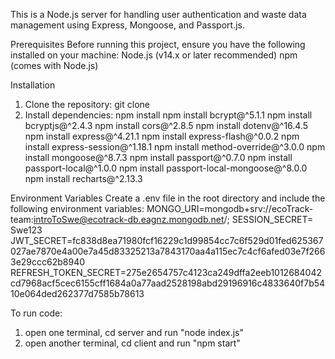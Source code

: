 This is a Node.js server for handling user authentication and waste data management using Express, Mongoose, and Passport.js.

Prerequisites
Before running this project, ensure you have the following installed on your machine:
Node.js (v14.x or later recommended)
npm (comes with Node.js)

Installation
1. Clone the repository:
git clone <repository-url>
2. Install dependencies:
npm install
npm install bcrypt@^5.1.1
npm install bcryptjs@^2.4.3
npm install cors@^2.8.5
npm install dotenv@^16.4.5
npm install express@^4.21.1
npm install express-flash@^0.0.2
npm install express-session@^1.18.1
npm install method-override@^3.0.0
npm install mongoose@^8.7.3
npm install passport@^0.7.0
npm install passport-local@^1.0.0
npm install passport-local-mongoose@^8.0.0
npm install recharts@^2.13.3


Environment Variables
Create a .env file in the root directory and include the following environment variables:
MONGO_URI=mongodb+srv://ecoTrack-team:introToSwe@ecotrack-db.eagnz.mongodb.net/;
SESSION_SECRET= Swe123
JWT_SECRET=fc838d8ea71980fcf16229c1d99854cc7c6f529d01fed625367027ae7870e4a00e7a45d83325213a7843170aa4a115ec7c4cf6afed03e7f2663e29ccc62b8940
REFRESH_TOKEN_SECRET=275e2654757c4123ca249dffa2eeb1012684042cd7968acf5cec6155cff1684a0a77aad2528198abd29196916c4833640f7b5410e064ded262377d7585b78613

To run code:
1. open one terminal, cd server and run "node index.js"
2. open another terminal, cd client and run "npm start"
